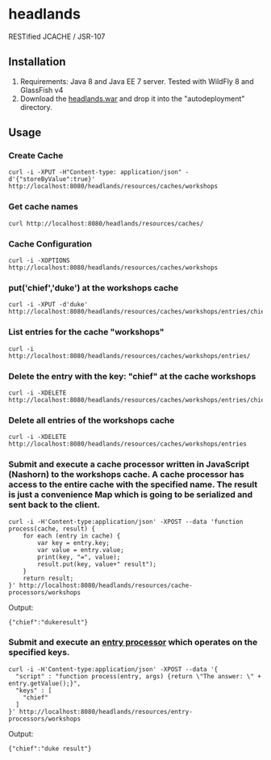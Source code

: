 headlands
=========

RESTified JCACHE / JSR-107

## Installation

1. Requirements: Java 8 and Java EE 7 server. Tested with WildFly 8 and GlassFish v4
2. Download the [headlands.war](https://github.com/AdamBien/headlands/releases) and drop it into the "autodeployment" directory.

## Usage

### Create Cache
```
curl -i -XPUT -H"Content-type: application/json" -d'{"storeByValue":true}' http://localhost:8080/headlands/resources/caches/workshops
```

### Get cache names

```
curl http://localhost:8080/headlands/resources/caches/      
```

### Cache Configuration

```
curl -i -XOPTIONS http://localhost:8080/headlands/resources/caches/workshops
```

### put('chief','duke') at the workshops cache

```
curl -i -XPUT -d'duke' http://localhost:8080/headlands/resources/caches/workshops/entries/chief
```

### List entries for the cache "workshops"

```
curl -i http://localhost:8080/headlands/resources/caches/workshops/entries/    
```

### Delete the entry with the key: "chief" at the cache workshops

```
curl -i -XDELETE http://localhost:8080/headlands/resources/caches/workshops/entries/chief      
```
### Delete all entries of the workshops cache

```
curl -i -XDELETE http://localhost:8080/headlands/resources/caches/workshops/entries
```

### Submit and execute a cache processor written in JavaScript (Nashorn) to the workshops cache. A cache processor has access to the entire cache with the specified name. The result is just a convenience Map which is going to be serialized and sent back to the client.

```
curl -i -H'Content-type:application/json' -XPOST --data 'function process(cache, result) { 
    for each (entry in cache) { 
        var key = entry.key; 
        var value = entry.value; 
        print(key, "=", value); 
        result.put(key, value+" result"); 
    } 
    return result; 
}' http://localhost:8080/headlands/resources/cache-processors/workshops
```

Output: 
```
{"chief":"dukeresult"}
```

### Submit and execute an [entry processor](http://ignite.apache.org/jcache/1.0.0/javadoc/javax/cache/processor/EntryProcessor.html) which operates on the specified keys.
```
curl -i -H'Content-type:application/json' -XPOST --data '{
  "script" : "function process(entry, args) {return \"The answer: \" + entry.getValue();}",
  "keys" : [
    "chief"
  ]
}' http://localhost:8080/headlands/resources/entry-processors/workshops
```
Output:

```
{"chief":"duke result"}    
```

